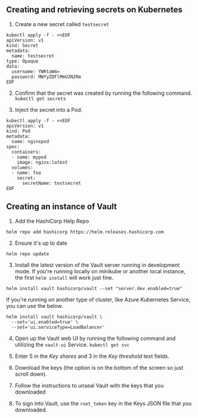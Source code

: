 ## Creating and retrieving secrets on Kubernetes

1. Create a new secret called `testsecret`
```
kubectl apply -f - <<EOF
apiVersion: v1
kind: Secret
metadata:
  name: testsecret
type: Opaque
data:
  username: YWRtaW4=
  password: MWYyZDFlMmU2N2Rm
EOF
```

2. Confirm that the secret was created by running the following command.
`kubectl get secrets`

3. Inject the secret into a Pod.
```
kubectl apply -f - <<EOF
apiVersion: v1
kind: Pod
metadata:
  name: nginxpod
spec:
  containers:
  - name: mypod
    image: nginx:latest
  volumes:
  - name: foo
    secret:
      secretName: testsecret
EOF
```

## Creating an instance of Vault

1. Add the HashiCorp Help Repo
```
helm repo add hashicorp https://helm.releases.hashicorp.com
```

2. Ensure it's up to date
```
helm repo update
```

3. Install the latest version of the Vault server running in development mode. If you're running locally on minikube or another local instance, the first `helm install` will work just fine.
```
helm install vault hashicorp/vault --set "server.dev.enabled=true"
```

If you're running on another type of cluster, like Azure Kubernetes Service, you can use the below.

```
helm install vault hashicorp/vault \
  --set='ui.enabled=true' \
  --set='ui.serviceType=LoadBalancer'
```

4. Open up the Vault web UI by running the following command and utilizing the `vault-ui` Service.
`kubectl get svc`

5. Enter 5 in the *Key shares* and 3 in the *Key threshold* text fields.

6. Download the keys (the option is on the bottom of the screen so just scroll down).

7. Follow the instructions to unseal Vault with the keys that you downloaded

8. To sign into Vault, use the `root_token` key in the Keys JSON file that you downloaded.